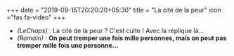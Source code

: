 +++
date = "2019-09-15T20:20:20+05:30"
title = "La cité de la peur"
icon ="fas fa-video"
+++

* _(LeChaps)_ : La cité de la peur ? C'est culte ! Avec la réplique là...
* _(Romain)_ : **On peut tremper une fois mille personnes, mais on peut pas tremper mille fois une personne...**
